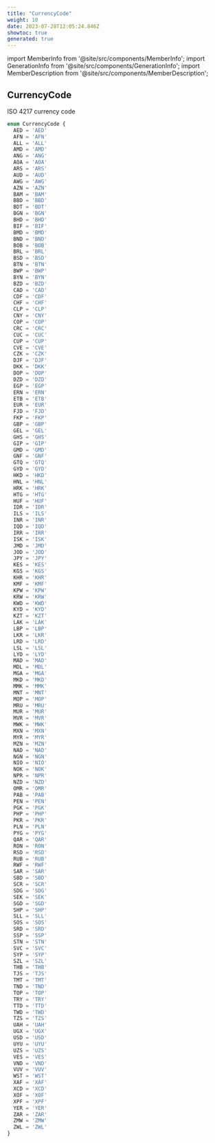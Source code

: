 ```yaml
---
title: "CurrencyCode"
weight: 10
date: 2023-07-28T12:05:24.846Z
showtoc: true
generated: true
---
```

<!-- This file was generated from the Vendure source. Do not modify. Instead, re-run the "docs:build" script -->
import MemberInfo from '@site/src/components/MemberInfo';
import GenerationInfo from '@site/src/components/GenerationInfo';
import MemberDescription from '@site/src/components/MemberDescription';


## CurrencyCode

<GenerationInfo sourceFile="packages/common/src/generated-types.ts" sourceLine="968" packageName="@vendure/common" />

ISO 4217 currency code

```ts title="Signature"
enum CurrencyCode {
  AED = 'AED'
  AFN = 'AFN'
  ALL = 'ALL'
  AMD = 'AMD'
  ANG = 'ANG'
  AOA = 'AOA'
  ARS = 'ARS'
  AUD = 'AUD'
  AWG = 'AWG'
  AZN = 'AZN'
  BAM = 'BAM'
  BBD = 'BBD'
  BDT = 'BDT'
  BGN = 'BGN'
  BHD = 'BHD'
  BIF = 'BIF'
  BMD = 'BMD'
  BND = 'BND'
  BOB = 'BOB'
  BRL = 'BRL'
  BSD = 'BSD'
  BTN = 'BTN'
  BWP = 'BWP'
  BYN = 'BYN'
  BZD = 'BZD'
  CAD = 'CAD'
  CDF = 'CDF'
  CHF = 'CHF'
  CLP = 'CLP'
  CNY = 'CNY'
  COP = 'COP'
  CRC = 'CRC'
  CUC = 'CUC'
  CUP = 'CUP'
  CVE = 'CVE'
  CZK = 'CZK'
  DJF = 'DJF'
  DKK = 'DKK'
  DOP = 'DOP'
  DZD = 'DZD'
  EGP = 'EGP'
  ERN = 'ERN'
  ETB = 'ETB'
  EUR = 'EUR'
  FJD = 'FJD'
  FKP = 'FKP'
  GBP = 'GBP'
  GEL = 'GEL'
  GHS = 'GHS'
  GIP = 'GIP'
  GMD = 'GMD'
  GNF = 'GNF'
  GTQ = 'GTQ'
  GYD = 'GYD'
  HKD = 'HKD'
  HNL = 'HNL'
  HRK = 'HRK'
  HTG = 'HTG'
  HUF = 'HUF'
  IDR = 'IDR'
  ILS = 'ILS'
  INR = 'INR'
  IQD = 'IQD'
  IRR = 'IRR'
  ISK = 'ISK'
  JMD = 'JMD'
  JOD = 'JOD'
  JPY = 'JPY'
  KES = 'KES'
  KGS = 'KGS'
  KHR = 'KHR'
  KMF = 'KMF'
  KPW = 'KPW'
  KRW = 'KRW'
  KWD = 'KWD'
  KYD = 'KYD'
  KZT = 'KZT'
  LAK = 'LAK'
  LBP = 'LBP'
  LKR = 'LKR'
  LRD = 'LRD'
  LSL = 'LSL'
  LYD = 'LYD'
  MAD = 'MAD'
  MDL = 'MDL'
  MGA = 'MGA'
  MKD = 'MKD'
  MMK = 'MMK'
  MNT = 'MNT'
  MOP = 'MOP'
  MRU = 'MRU'
  MUR = 'MUR'
  MVR = 'MVR'
  MWK = 'MWK'
  MXN = 'MXN'
  MYR = 'MYR'
  MZN = 'MZN'
  NAD = 'NAD'
  NGN = 'NGN'
  NIO = 'NIO'
  NOK = 'NOK'
  NPR = 'NPR'
  NZD = 'NZD'
  OMR = 'OMR'
  PAB = 'PAB'
  PEN = 'PEN'
  PGK = 'PGK'
  PHP = 'PHP'
  PKR = 'PKR'
  PLN = 'PLN'
  PYG = 'PYG'
  QAR = 'QAR'
  RON = 'RON'
  RSD = 'RSD'
  RUB = 'RUB'
  RWF = 'RWF'
  SAR = 'SAR'
  SBD = 'SBD'
  SCR = 'SCR'
  SDG = 'SDG'
  SEK = 'SEK'
  SGD = 'SGD'
  SHP = 'SHP'
  SLL = 'SLL'
  SOS = 'SOS'
  SRD = 'SRD'
  SSP = 'SSP'
  STN = 'STN'
  SVC = 'SVC'
  SYP = 'SYP'
  SZL = 'SZL'
  THB = 'THB'
  TJS = 'TJS'
  TMT = 'TMT'
  TND = 'TND'
  TOP = 'TOP'
  TRY = 'TRY'
  TTD = 'TTD'
  TWD = 'TWD'
  TZS = 'TZS'
  UAH = 'UAH'
  UGX = 'UGX'
  USD = 'USD'
  UYU = 'UYU'
  UZS = 'UZS'
  VES = 'VES'
  VND = 'VND'
  VUV = 'VUV'
  WST = 'WST'
  XAF = 'XAF'
  XCD = 'XCD'
  XOF = 'XOF'
  XPF = 'XPF'
  YER = 'YER'
  ZAR = 'ZAR'
  ZMW = 'ZMW'
  ZWL = 'ZWL'
}
```
